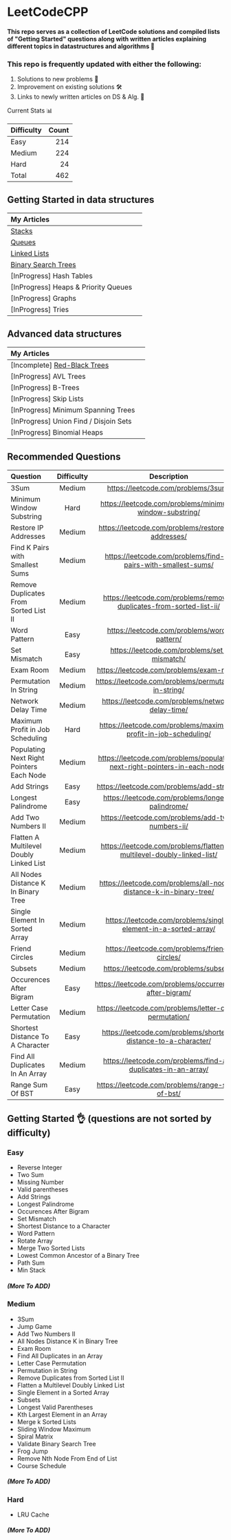 # LeetCodeCPP

#### This repo serves as a collection of LeetCode solutions and compiled lists of "Getting Started" questions along with written articles explaining different topics in datastructures and algorithms :rocket:

### This repo is frequently updated with either the following:
1) Solutions to new problems :file_folder:
2) Improvement on existing solutions :hammer_and_wrench:
3) Links to newly written articles on DS & Alg. :pencil:

Current Stats :bar_chart:

| Difficulty | Count |
| :--------- | ----: |
| Easy       |   214 |
| Medium     |   224 |
| Hard       |    24 |
| Total      |   462 |

## Getting Started in data structures

| My Articles                  |     |
| :---------------------- | --: |
| [Stacks](https://shehabmmohamed.github.io/computer-science/2019/01/20/Stacks-&-Queues.html)|
| [Queues](https://shehabmmohamed.github.io/computer-science/2019/01/20/Stacks-&-Queues.html)|
| [Linked Lists](https://shehabmmohamed.github.io/computer-science/2019/03/12/Linked-Lists.html)|
| [Binary Search Trees](https://shehabmmohamed.github.io/computer-science/2018/10/19/Binary-Search-Trees.html)|
| [InProgress] Hash Tables             |     |
| [InProgress] Heaps & Priority Queues |     |
| [InProgress] Graphs                  |     |
| [InProgress] Tries                   |     |

## Advanced data structures

| My Articles                     |     |
| :------------------------ | --: |
| [Incomplete] [Red-Black Trees](https://shehabmmohamed.github.io/computer-science/2019/01/24/Red-Black-Trees.html)|
| [InProgress] AVL Trees                 |     
| [InProgress] B-Trees                   |     
| [InProgress] Skip Lists                |     
| [InProgress] Minimum Spanning Trees    |     
| [InProgress] Union Find / Disjoin Sets |     
| [InProgress] Binomial Heaps |

## Recommended Questions

| Question                                 | Difficulty |                                Description                                 |
| :--------------------------------------- | :--------: | :------------------------------------------------------------------------: |
| 3Sum                                     |   Medium   |                    https://leetcode.com/problems/3sum/                     |
| Minimum Window Substring                 |    Hard    |          https://leetcode.com/problems/minimum-window-substring/           |
| Restore IP Addresses                     |   Medium   |            https://leetcode.com/problems/restore-ip-addresses/             |
| Find K Pairs with Smallest Sums          |   Medium   |       https://leetcode.com/problems/find-k-pairs-with-smallest-sums/       |
| Remove Duplicates From Sorted List II    |   Medium   |    https://leetcode.com/problems/remove-duplicates-from-sorted-list-ii/    |
| Word Pattern                             |    Easy    |                https://leetcode.com/problems/word-pattern/                 |
| Set Mismatch                             |    Easy    |                https://leetcode.com/problems/set-mismatch/                 |
| Exam Room                                |   Medium   |                  https://leetcode.com/problems/exam-room/                  |
| Permutation In String                    |   Medium   |            https://leetcode.com/problems/permutation-in-string/            |     
| Network Delay Time                       |   Medium   |             https://leetcode.com/problems/network-delay-time/              |     
| Maximum Profit in Job Scheduling         |    Hard    |      https://leetcode.com/problems/maximum-profit-in-job-scheduling/       |     
| Populating Next Right Pointers Each Node |   Medium   | https://leetcode.com/problems/populating-next-right-pointers-in-each-node/ |     
| Add Strings                              |    Easy    |                 https://leetcode.com/problems/add-strings/                 |     
| Longest Palindrome                       |    Easy    |             https://leetcode.com/problems/longest-palindrome/              |     
| Add Two Numbers II                       |   Medium   |             https://leetcode.com/problems/add-two-numbers-ii/              |     
| Flatten A Multilevel Doubly Linked List  |   Medium   |   https://leetcode.com/problems/flatten-a-multilevel-doubly-linked-list/   |     
| All Nodes Distance K In Binary Tree      |   Medium   |     https://leetcode.com/problems/all-nodes-distance-k-in-binary-tree/     |     
| Single Element In Sorted Array           |   Medium   |      https://leetcode.com/problems/single-element-in-a-sorted-array/       |     
| Friend Circles                           |   Medium   |               https://leetcode.com/problems/friend-circles/                |     
| Subsets                                  |   Medium   |                   https://leetcode.com/problems/subsets/                   |     
| Occurences After Bigram                  |    Easy    |          https://leetcode.com/problems/occurrences-after-bigram/           |     
| Letter Case Permutation                  |   Medium   |           https://leetcode.com/problems/letter-case-permutation/           |     
| Shortest Distance To A Character         |    Easy    |      https://leetcode.com/problems/shortest-distance-to-a-character/       |     
| Find All Duplicates In An Array          |   Medium   |       https://leetcode.com/problems/find-all-duplicates-in-an-array/       |     
| Range Sum Of BST                         |    Easy    |              https://leetcode.com/problems/range-sum-of-bst/               |     

## Getting Started :ok_hand: (questions are not sorted by difficulty) 

### Easy
- Reverse Integer
- Two Sum
- Missing Number
- Valid parentheses
- Add Strings
- Longest Palindrome
- Occurences After Bigram
- Set Mismatch
- Shortest Distance to a Character
- Word Pattern
- Rotate Array
- Merge Two Sorted Lists
- Lowest Common Ancestor of a Binary Tree
- Path Sum
- Min Stack
##### (More To ADD)

### Medium
- 3Sum
- Jump Game
- Add Two Numbers II
- All Nodes Distance K in Binary Tree
- Exam Room
- Find All Duplicates in an Array
- Letter Case Permutation
- Permutation in String
- Remove Duplicates from Sorted List II
- Flatten a Multilevel Doubly Linked List
- Single Element in a Sorted Array
- Subsets
- Longest Valid Parentheses
- Kth Largest Element in an Array
- Merge k Sorted Lists
- Sliding Window Maximum
- Spiral Matrix
- Validate Binary Search Tree
- Frog Jump
- Remove Nth Node From End of List
- Course Schedule
##### (More To ADD)

### Hard
- LRU Cache
##### (More To ADD)
